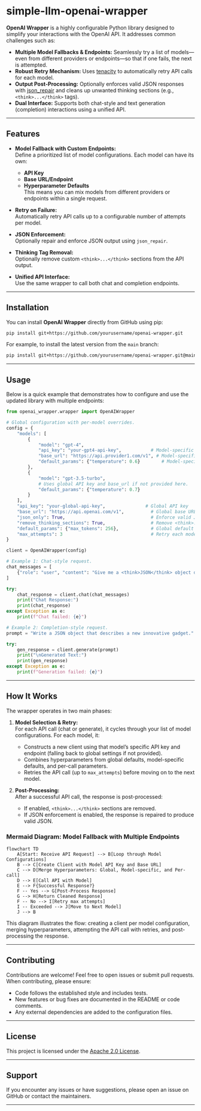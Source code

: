 # simple-llm-openai-wrapper

**OpenAI Wrapper** is a highly configurable Python library designed to simplify your interactions with the OpenAI API. It addresses common challenges such as:

- **Multiple Model Fallbacks & Endpoints:** Seamlessly try a list of models—even from different providers or endpoints—so that if one fails, the next is attempted.
- **Robust Retry Mechanism:** Uses [tenacity](https://github.com/jd/tenacity) to automatically retry API calls for each model.
- **Output Post-Processing:** Optionally enforces valid JSON responses with [json_repair](https://pypi.org/project/json-repair/) and cleans up unwanted thinking sections (e.g., `<think>...</think>` tags).
- **Dual Interface:** Supports both chat-style and text generation (completion) interactions using a unified API.

---

## Features

- **Model Fallback with Custom Endpoints:**  
  Define a prioritized list of model configurations. Each model can have its own:
  - **API Key**
  - **Base URL/Endpoint**
  - **Hyperparameter Defaults**  
  This means you can mix models from different providers or endpoints within a single request.

- **Retry on Failure:**  
  Automatically retry API calls up to a configurable number of attempts per model.

- **JSON Enforcement:**  
  Optionally repair and enforce JSON output using `json_repair`.

- **Thinking Tag Removal:**  
  Optionally remove custom `<think>...</think>` sections from the API output.

- **Unified API Interface:**  
  Use the same wrapper to call both chat and completion endpoints.

---

## Installation

You can install **OpenAI Wrapper** directly from GitHub using pip:

```bash
pip install git+https://github.com/yourusername/openai-wrapper.git
```

For example, to install the latest version from the `main` branch:

```bash
pip install git+https://github.com/yourusername/openai-wrapper.git@main
```

---

## Usage

Below is a quick example that demonstrates how to configure and use the updated library with multiple endpoints:

```python
from openai_wrapper.wrapper import OpenAIWrapper

# Global configuration with per-model overrides.
config = {
    "models": [
        {
            "model": "gpt-4",
            "api_key": "your-gpt4-api-key",           # Model-specific API key (overrides global)
            "base_url": "https://api.provider1.com/v1", # Model-specific endpoint (overrides global)
            "default_params": {"temperature": 0.6}        # Model-specific hyperparameters
        },
        {
            "model": "gpt-3.5-turbo",
            # Uses global API key and base_url if not provided here.
            "default_params": {"temperature": 0.7}
        }
    ],
    "api_key": "your-global-api-key",               # Global API key
    "base_url": "https://api.openai.com/v1",          # Global base URL
    "json_only": True,                                # Enforce valid JSON output
    "remove_thinking_sections": True,                 # Remove <think>...</think> sections from responses
    "default_params": {"max_tokens": 256},            # Global default hyperparameters
    "max_attempts": 3                                 # Retry each model up to 3 times
}

client = OpenAIWrapper(config)

# Example 1: Chat-style request.
chat_messages = [
    {"role": "user", "content": "Give me a <think>JSON</think> object describing a futuristic vehicle."}
]

try:
    chat_response = client.chat(chat_messages)
    print("Chat Response:")
    print(chat_response)
except Exception as e:
    print(f"Chat failed: {e}")

# Example 2: Completion-style request.
prompt = "Write a JSON object that describes a new innovative gadget."

try:
    gen_response = client.generate(prompt)
    print("\nGenerated Text:")
    print(gen_response)
except Exception as e:
    print(f"Generation failed: {e}")
```

---

## How It Works

The wrapper operates in two main phases:

1. **Model Selection & Retry:**  
   For each API call (chat or generate), it cycles through your list of model configurations. For each model, it:
   - Constructs a new client using that model’s specific API key and endpoint (falling back to global settings if not provided).
   - Combines hyperparameters from global defaults, model-specific defaults, and per-call parameters.
   - Retries the API call (up to `max_attempts`) before moving on to the next model.

2. **Post-Processing:**  
   After a successful API call, the response is post-processed:
   - If enabled, `<think>...</think>` sections are removed.
   - If JSON enforcement is enabled, the response is repaired to produce valid JSON.

### Mermaid Diagram: Model Fallback with Multiple Endpoints

```mermaid
flowchart TD
    A[Start: Receive API Request] --> B[Loop through Model Configurations]
    B --> C[Create Client with Model API Key and Base URL]
    C --> D[Merge Hyperparameters: Global, Model-specific, and Per-call]
    D --> E[Call API with Model]
    E --> F{Successful Response?}
    F -- Yes --> G[Post-Process Response]
    G --> H[Return Cleaned Response]
    F -- No --> I[Retry max attempts]
    I -- Exceeded --> J[Move to Next Model]
    J --> B

```

This diagram illustrates the flow: creating a client per model configuration, merging hyperparameters, attempting the API call with retries, and post-processing the response.

---

## Contributing

Contributions are welcome! Feel free to open issues or submit pull requests. When contributing, please ensure:
- Code follows the established style and includes tests.
- New features or bug fixes are documented in the README or code comments.
- Any external dependencies are added to the configuration files.

---

## License

This project is licensed under the [Apache 2.0 License](https://www.apache.org/licenses/LICENSE-2.0).

---

## Support

If you encounter any issues or have suggestions, please open an issue on GitHub or contact the maintainers.



---
